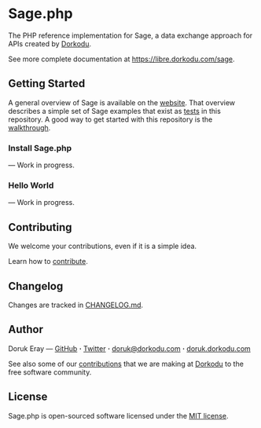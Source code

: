 # Sage.php

The PHP reference implementation for Sage, a data exchange approach for APIs created by [Dorkodu](https://dorkodu.com).

See more complete documentation at https://libre.dorkodu.com/sage.

## Getting Started

A general overview of Sage is available on the [website](https://libre.dorkodu.com/sage). That overview describes a simple set of Sage examples that exist as [tests](src/tests) in this repository. A good way to get started with this repository is the [walkthrough](https://libre.dorkodu.com/sage/walkthrough).

### Install Sage.php

— Work in progress.

### Hello World

— Work in progress.

## Contributing

We welcome your contributions, even if it is a simple idea. 

Learn how to [contribute](./.github/CONTRIBUTING.md).

## Changelog

Changes are tracked in [CHANGELOG.md](CHANGELOG.md).

## Author

Doruk Eray — [GitHub](https://github.com/dorukeray) **·** [Twitter](https://twitter.com/thedorkodu) **·** [doruk@dorkodu.com](mailto:doruk@dorkodu.com) **·** [doruk.dorkodu.com](https://doruk.dorkodu.com)

See also some of our [contributions](https://libre.dorkodu.com) that we are making at [Dorkodu](dorkodu.com) to the free software community.

## License

Sage.php is open-sourced software licensed under the [MIT license](LICENSE).

